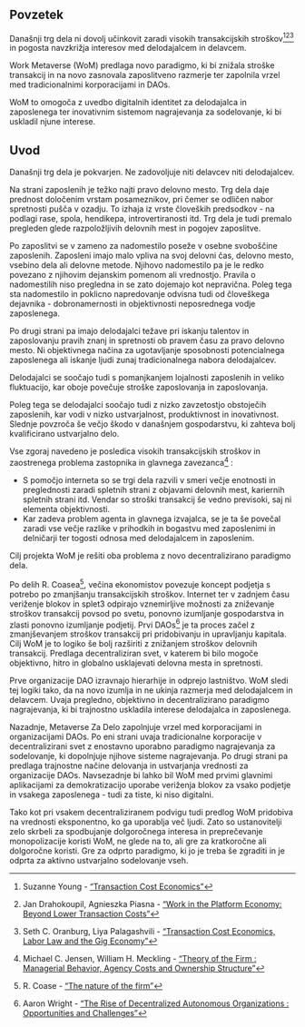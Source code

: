 

## Povzetek

Današnji trg dela ni dovolj učinkovit zaradi visokih transakcijskih stroškov[^1][^2][^3] in pogosta navzkrižja interesov med delodajalcem in delavcem.

Work Metaverse (WoM) predlaga novo paradigmo, ki bi znižala stroške transakcij in na novo zasnovala zaposlitveno razmerje ter zapolnila vrzel med tradicionalnimi korporacijami in DAOs.

WoM to omogoča z uvedbo digitalnih identitet za delodajalca in zaposlenega ter inovativnim sistemom nagrajevanja za sodelovanje, ki bi uskladil njune interese.

## Uvod

Današnji trg dela je pokvarjen. Ne zadovoljuje niti delavcev niti delodajalcev.

Na strani zaposlenih je težko najti pravo delovno mesto. Trg dela daje prednost določenim vrstam posameznikov, pri čemer se odličen nabor spretnosti pušča v ozadju. To izhaja iz vrste človeških predsodkov - na podlagi rase, spola, hendikepa, introvertiranosti itd. Trg dela je tudi premalo pregleden glede razpoložljivih delovnih mest in pogojev zaposlitve.

Po zaposlitvi se v zameno za nadomestilo poseže v osebne svoboščine zaposlenih. Zaposleni imajo malo vpliva na svoj delovni čas, delovno mesto, vsebino dela ali delovne metode. Njihovo nadomestilo pa je le redko povezano z njihovim dejanskim pomenom ali vrednostjo. Pravila o nadomestilih niso pregledna in se zato dojemajo kot nepravična. Poleg tega sta nadomestilo in poklicno napredovanje odvisna tudi od človeškega dejavnika - dobronamernosti in objektivnosti neposrednega vodje zaposlenega.

Po drugi strani pa imajo delodajalci težave pri iskanju talentov in zaposlovanju pravih znanj in spretnosti ob pravem času za pravo delovno mesto. Ni objektivnega načina za ugotavljanje sposobnosti potencialnega zaposlenega ali iskanje ljudi zunaj tradicionalnega nabora delodajalcev.

Delodajalci se soočajo tudi s pomanjkanjem lojalnosti zaposlenih in veliko fluktuacijo, kar oboje povečuje stroške zaposlovanja in zaposlovanja.

Poleg tega se delodajalci soočajo tudi z nizko zavzetostjo obstoječih zaposlenih, kar vodi v nizko ustvarjalnost, produktivnost in inovativnost. Slednje povzroča še večjo škodo v današnjem gospodarstvu, ki zahteva bolj kvalificirano ustvarjalno delo.

Vse zgoraj navedeno je posledica visokih transakcijskih stroškov in zaostrenega problema zastopnika in glavnega zavezanca[^4] :

- S pomočjo interneta so se trgi dela razvili v smeri večje enotnosti in preglednosti zaradi spletnih strani z objavami delovnih mest, kariernih spletnih strani itd. Vendar so stroški transakcij še vedno previsoki, saj ni elementa objektivnosti.
- Kar zadeva problem agenta in glavnega izvajalca, se je ta še povečal zaradi vse večje razlike v prihodkih in bogastvu med zaposlenimi in delničarji ter togosti odnosa med delodajalcem in zaposlenim.

Cilj projekta WoM je rešiti oba problema z novo decentralizirano paradigmo dela.

Po delih R. Coasea[^5], večina ekonomistov povezuje koncept podjetja s potrebo po zmanjšanju transakcijskih stroškov. Internet ter v zadnjem času veriženje blokov in splet3 odpirajo vznemirljive možnosti za zniževanje stroškov transakcij povsod po svetu, ponovno izumljanje gospodarstva in zlasti ponovno izumljanje podjetij. Prvi DAOs[^6] je ta proces začel z zmanjševanjem stroškov transakcij pri pridobivanju in upravljanju kapitala. Cilj WoM je to logiko še bolj razširiti z znižanjem stroškov delovnih transakcij. Predlaga decentraliziran svet, v katerem bi bilo mogoče objektivno, hitro in globalno usklajevati delovna mesta in spretnosti.

Prve organizacije DAO izravnajo hierarhije in odprejo lastništvo. WoM sledi tej logiki tako, da na novo izumlja in ne ukinja razmerja med delodajalcem in delavcem. Uvaja pregledno, objektivno in decentralizirano paradigmo nagrajevanja, ki bi trajnostno uskladila interese delodajalca in zaposlenega.

Nazadnje, Metaverse Za Delo zapolnjuje vrzel med korporacijami in organizacijami DAOs. Po eni strani uvaja tradicionalne korporacije v decentralizirani svet z enostavno uporabno paradigmo nagrajevanja za sodelovanje, ki dopolnjuje njihove sisteme nagrajevanja. Po drugi strani pa predlaga trajnostne načine delovanja in ustvarjanja vrednosti za organizacije DAOs. Navsezadnje bi lahko bil WoM med prvimi glavnimi aplikacijami za demokratizacijo uporabe veriženja blokov za vsako podjetje in vsakega zaposlenega - tudi za tiste, ki niso digitalni.

Tako kot pri vsakem decentraliziranem podvigu tudi predlog WoM pridobiva na vrednosti eksponentno, ko ga uporablja več ljudi. Zato so ustanovitelji zelo skrbeli za spodbujanje dolgoročnega interesa in preprečevanje monopolizacije koristi WoM, ne glede na to, ali gre za kratkoročne ali dolgoročne koristi. Gre za odprto paradigmo, ki jo je treba še zgraditi in je odprta za aktivno ustvarjalno sodelovanje vseh.


[^1]: Suzanne Young - [“Transaction Cost Economics”](https://www.academia.edu/24703426/Transaction_Cost_Economics)
[^2]: Jan Drahokoupil, Agnieszka Piasna - [“Work in the Platform Economy: Beyond Lower Transaction Costs”](https://www.intereconomics.eu/contents/year/2017/number/6/article/work-in-the-platform-economy-beyond-lower-transaction-costs.html)
[^3]: Seth C. Oranburg, Liya Palagashvili - [“Transaction Cost Economics, Labor Law and the Gig Economy”](https://dsc.duq.edu/cgi/viewcontent.cgi?article=1115&context=law-faculty-scholarship)
[^4]: Michael C. Jensen, William H. Meckling - [“Theory of the Firm : Managerial Behavior, Agency Costs and Ownership Structure”](https://www.sfu.ca/~wainwrig/Econ400/jensen-meckling.pdf)
[^5]: R. Coase - [“The nature of the firm”](http://econdse.org/wp-content/uploads/2014/09/firm-coase.pdf)
[^6]: Aaron Wright - [“The Rise of Decentralized Autonomous Organizations : Opportunities and Challenges”](https://stanford-jblp.pubpub.org/pub/rise-of-daos/release/1)

